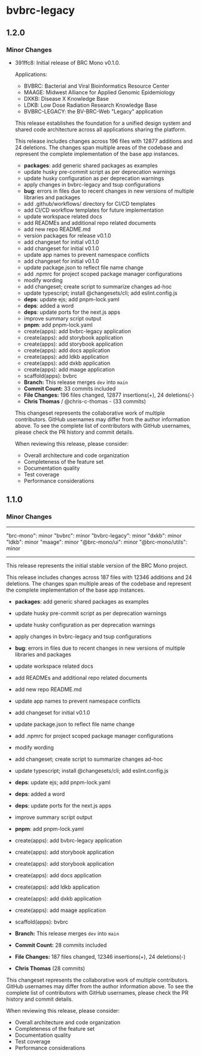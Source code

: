 # bvbrc-legacy

## 1.2.0

### Minor Changes

- 391ffc8: Initial release of BRC Mono v0.1.0.

  Applications:

  - BVBRC: Bacterial and Viral Bioinformatics Resource Center
  - MAAGE: Midwest Alliance for Applied Genomic Epidemiology
  - DXKB: Disease X Knowledge Base
  - LDKB: Low Dose Radiation Research Knowledge Base
  - BVBRC-LEGACY: the BV-BRC-Web "Legacy" application

  This release establishes the foundation for a unified design system and shared code architecture across all applications sharing the platform.

  This release includes changes across 196 files with 12877 additions and 24 deletions. The changes span multiple areas of the codebase and represent the complete implementation of the base app instances.

  - **packages**: add generic shared packages as examples
  - update husky pre-commit script as per deprecation warnings
  - update husky configuration as per deprecation warnings
  - apply changes in bvbrc-legacy and tsup configurations
  - **bug**: errors in files due to recent changes in new versions of multiple libraries and packages
  - add .github/workflows/ directory for CI/CD templates
  - add CI/CD workflow templates for future implementation
  - update workspace related docs
  - add READMEs and additional repo related documents
  - add new repo README.md
  - version packages for release v0.1.0
  - add changeset for initial v0.1.0
  - add changeset for initial v0.1.0
  - update app names to prevent namespace conflicts
  - add changeset for initial v0.1.0
  - update package.json to reflect file name change
  - add .npmrc for project scoped package manager configurations
  - modify wording
  - add changeset; create script to summarize changes ad-hoc
  - update typescript; install @changesets/cli; add eslint.config.js
  - **deps**: update ejs; add pnpm-lock.yaml
  - **deps**: added a word
  - **deps**: update ports for the next.js apps
  - improve summary script output
  - **pnpm**: add pnpm-lock.yaml
  - create(apps): add bvbrc-legacy application
  - create(apps): add storybook application
  - create(apps): add storybook application
  - create(apps): add docs application
  - create(apps): add ldkb application
  - create(apps): add dxkb application
  - create(apps): add maage application
  - scaffold(apps): bvbrc
  - **Branch:** This release merges `dev` into `main`
  - **Commit Count:** 33 commits included
  - **File Changes:** 196 files changed, 12877 insertions(+), 24 deletions(-)
  - **Chris Thomas** / @chris-c-thomas - (33 commits)

  This changeset represents the collaborative work of multiple contributors. GitHub usernames may differ from the author information above. To see the complete list of contributors with GitHub usernames, please check the PR history and commit details.

  When reviewing this release, please consider:

  - Overall architecture and code organization
  - Completeness of the feature set
  - Documentation quality
  - Test coverage
  - Performance considerations

## 1.1.0

### Minor Changes

---

"brc-mono": minor
"bvbrc": minor
"bvbrc-legacy": minor
"dxkb": minor
"ldkb": minor
"maage": minor
"@brc-mono/ui": minor
"@brc-mono/utils": minor

---

This release represents the initial stable version of the BRC Mono project.

This release includes changes across 187 files with 12346 additions and 24 deletions. The changes span multiple areas of the codebase and represent the complete implementation of the base app instances.

- **packages**: add generic shared packages as examples

- update husky pre-commit script as per deprecation warnings
- update husky configuration as per deprecation warnings
- apply changes in bvbrc-legacy and tsup configurations
- **bug**: errors in files due to recent changes in new versions of multiple libraries and packages

- update workspace related docs
- add READMEs and additional repo related documents
- add new repo README.md

- update app names to prevent namespace conflicts
- add changeset for initial v0.1.0
- update package.json to reflect file name change
- add .npmrc for project scoped package manager configurations
- modify wording
- add changeset; create script to summarize changes ad-hoc
- update typescript; install @changesets/cli; add eslint.config.js
- **deps**: update ejs; add pnpm-lock.yaml
- **deps**: added a word
- **deps**: update ports for the next.js apps

- improve summary script output

- **pnpm**: add pnpm-lock.yaml

- create(apps): add bvbrc-legacy application
- create(apps): add storybook application
- create(apps): add storybook application
- create(apps): add docs application
- create(apps): add ldkb application
- create(apps): add dxkb application
- create(apps): add maage application
- scaffold(apps): bvbrc

- **Branch:** This release merges `dev` into `main`
- **Commit Count:** 28 commits included
- **File Changes:** 187 files changed, 12346 insertions(+), 24 deletions(-)

- **Chris Thomas** (28 commits)

This changeset represents the collaborative work of multiple contributors. GitHub usernames may differ from the author information above. To see the complete list of contributors with GitHub usernames, please check the PR history and commit details.

When reviewing this release, please consider:

- Overall architecture and code organization
- Completeness of the feature set
- Documentation quality
- Test coverage
- Performance considerations
